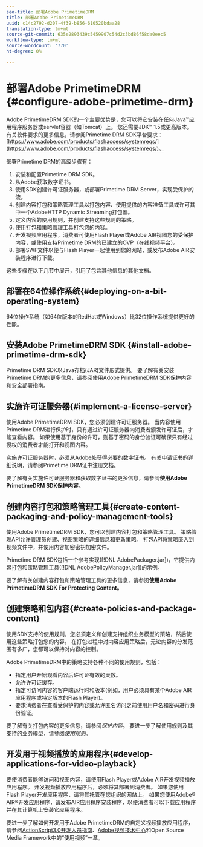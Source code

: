 ```yaml
---
seo-title: 部署Adobe PrimetimeDRM
title: 部署Adobe PrimetimeDRM
uuid: c14c2792-d207-4f39-b856-610520bdaa28
translation-type: tm+mt
source-git-commit: 635e2893439c5459907c54d2c3bd86f58da0eec5
workflow-type: tm+mt
source-wordcount: '770'
ht-degree: 0%

---
```



# 部署Adobe PrimetimeDRM {#configure-adobe-primetime-drm}

Adobe PrimetimeDRM SDK的一个主要优势是，您可以将它安装在任何Java™应用程序服务器或servlet容器（如Tomcat）上。 您还需要JDK™ 1.5或更高版本。 有关软件要求的更多信息，请参阅Primetime DRM SDK平台要求：[https://www.adobe.com/products/flashaccess/systemreqs/](https://www.adobe.com/products/flashaccess/systemreqs/)。

部署Primetime DRM的高级步骤有：

1. 安装和配置Primetime DRM SDK。
1. 从Adobe获取数字证书。
1. 使用SDK创建许可证服务器，或部署Primetime DRM Server，实现受保护的流。
1. 创建内容打包和策略管理工具以打包内容、使用提供的内容准备工具或许可其中一个AdobeHTTP Dynamic Streaming打包器。
1. 定义内容的使用规则，并创建支持这些规则的策略。
1. 使用打包和策略管理工具打包您的内容。
1. 开发视频应用程序，消费者可使用Flash Player或Adobe AIR视图您的受保护内容，或使用支持Primetime DRM的已建立的OVP（在线视频平台）。
1. 部署SWF文件以便与Flash Player一起使用到您的网站，或发布Adobe AIR安装程序进行下载。

这些步骤在以下几节中展开，引用了包含其他信息的其他文档。

## 部署在64位操作系统{#deploying-on-a-bit-operating-system}

64位操作系统（如64位版本的RedHat或Windows）比32位操作系统提供更好的性能。

## 安装Adobe PrimetimeDRM SDK {#install-adobe-primetime-drm-sdk}

Primetime DRM SDK以Java存档(JAR)文件形式提供。 要了解有关安装Primetime DRM的更多信息，请参阅使用Adobe PrimetimeDRM SDK保护内容和安全部署指南。

## 实施许可证服务器{#implement-a-license-server}

使用Adobe PrimetimeDRM SDK，您必须创建许可证服务器。 当内容使用Primetime DRM进行保护时，只有通过许可证服务器向消费者颁发许可证后，才能查看内容。 如果使用基于身份的许可，则基于密码的身份验证可确保只有经过授权的消费者才能打开和视图内容。

实施许可证服务器时，必须从Adobe处获得必要的数字证书。 有关申请证书的详细说明，请参阅Primetime DRM证书注册文档。

要了解有关实施许可证服务器和获取数字证书的更多信息，请参阅&#x200B;**使用Adobe PrimetimeDRM SDK保护内容。**

## 创建内容打包和策略管理工具{#create-content-packaging-and-policy-management-tools}

使用Adobe PrimetimeDRM SDK，您可以创建内容打包和策略管理工具。 策略管理API允许管理员创建、视图策略的详细信息和更新策略。 打包API将策略嵌入到视频文件中，并使用内容加密密钥加密文件。

Primetime DRM SDK包括一个参考实现([!DNL AdobePackager.jar])，它提供内容打包和策略管理工具([!DNL AdobePolicyManager.jar])的示例。

要了解有关创建内容打包和策略管理工具的更多信息，请参阅&#x200B;**使用Adobe PrimetimeDRM SDK For Protecting Content。**

## 创建策略和包内容{#create-policies-and-package-content}

使用SDK支持的使用规则，您必须定义和创建支持组织业务模型的策略，然后使用这些策略打包您的内容。 在打包过程中对内容应用策略后，无论内容的分发范围有多广，您都可以保持对内容的控制。

Adobe PrimetimeDRM中的策略支持各种不同的使用规则，包括：

* 指定用户开始观看内容后许可证有效的天数。
* 允许许可证缓存。
* 指定可访问内容的客户端运行时和版本(例如，用户必须具有某个Adobe AIR应用程序或特定版本的Flash Player)。
* 要求消费者在查看受保护的内容或允许匿名访问之前使用用户名和密码进行身份验证。

要了解有关打包内容的更多信息，请参阅&#x200B;*保护内容*。 要进一步了解使用规则及其支持的业务模型，请参阅&#x200B;*使用规则*。

## 开发用于视频播放的应用程序{#develop-applications-for-video-playback}

要使消费者能够访问和视图内容，请使用Flash Player或Adobe AIR开发视频播放应用程序。 开发视频播放应用程序后，必须将其部署到消费者。 如果您使用Flash Player开发应用程序，请将其托管在您组织的网站上。 如果您使用Adobe® AIR®开发应用程序，请发布AIR应用程序安装程序，以便消费者可以下载应用程序并在其计算机上安装它应用程序。

要进一步了解如何开发用于Adobe PrimetimeDRM的自定义视频播放应用程序，请参阅[ActionScript3.0开发人员指南](https://help.adobe.com/en_US/as3/dev/WS9936fa0d5984e93b3f4f38ec1272a447844-8000.html)、[Adobe视频技术中心](https://www.adobe.com/devnet/video/)和Open Source Media Framework中的“使用视频”一章。